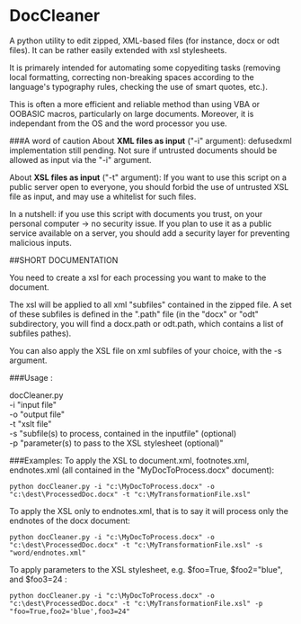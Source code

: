 DocCleaner
==========


A python utility to edit zipped, XML-based files (for instance, docx or odt files). It can be rather easily extended with xsl stylesheets.

It is primarely intended for automating some copyediting tasks (removing local formatting, correcting non-breaking spaces according to the language's typography rules, checking the use of smart quotes, etc.). 

This is often a more efficient and reliable method than using VBA or OOBASIC macros, particularly on large documents.
Moreover, it is independant from the OS and the word processor you use.

###A word of caution
About **XML files as input** ("-i" argument): defusedxml implementation still pending. Not sure if untrusted documents should be allowed as input via the "-i" argument.

About **XSL files as input** ("-t" argument): If you want to use this script on a public server open to everyone, you should forbid the use of untrusted XSL file as input, and may use a whitelist for such files.

In a nutshell: if you use this script with documents you trust, on your personal computer -> no security issue. If you plan to use it as a public service available on a server, you should add a security layer for preventing malicious inputs.

##SHORT DOCUMENTATION

You need to create a xsl for each processing you want to make to the document. 

The xsl will be applied to all xml "subfiles" contained in the zipped file. A set of these subfiles is defined in the ".path" file (in the "docx" or "odt" subdirectory, you will find a docx.path or odt.path, which contains a list of subfiles pathes).

You can also apply the XSL file on xml subfiles of your choice, with the -s argument.

###Usage :

docCleaner.py  
 -i "input file"   
 -o "output file"   
 -t "xslt file"  
 -s "subfile(s) to process, contained in the inputfile" (optional)  
 -p "parameter(s) to pass to the XSL stylesheet (optional)"
 
###Examples:
 To apply the XSL to document.xml, footnotes.xml, endnotes.xml (all contained in the "MyDocToProcess.docx" document):

    python docCleaner.py -i "c:\MyDocToProcess.docx" -o "c:\dest\ProcessedDoc.docx" -t "c:\MyTransformationFile.xsl"
 
To apply the XSL only to endnotes.xml, that is to say it will process only the endnotes of the docx document:
 
    python docCleaner.py -i "c:\MyDocToProcess.docx" -o "c:\dest\ProcessedDoc.docx" -t "c:\MyTransformationFile.xsl" -s "word/endnotes.xml"
    
To apply parameters to the XSL stylesheet, e.g. $foo=True, $foo2="blue", and $foo3=24 :

    python docCleaner.py -i "c:\MyDocToProcess.docx" -o "c:\dest\ProcessedDoc.docx" -t "c:\MyTransformationFile.xsl" -p "foo=True,foo2='blue',foo3=24"
 

